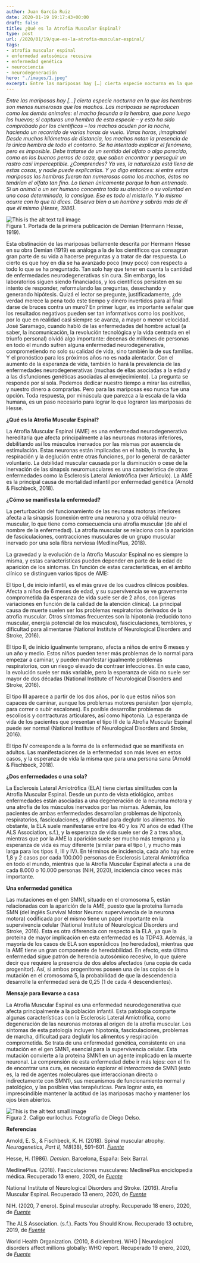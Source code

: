```yaml
---
author: Juan García Ruiz
date: 2020-01-19 19:17:43+00:00
draft: false
title: ¿Qué es la Atrofia Muscular Espinal?
type: post
url: /2020/01/19/que-es-la-atrofia-muscular-espinal/
tags:
- atrofia muscular espinal
- enfermedad autosómica recesiva
- enfermedad genética
- neurociencia
- neurodegeneración
hero: "./images/1.jpeg"
excerpt: Entre las mariposas hay […] cierta especie nocturna en la que las hembras son menos numerosas que los machos. Las mariposas se reproducen como los demás animales
---
```


_Entre las mariposas hay […] cierta especie nocturna en la que las hembras son menos numerosas que los machos. Las mariposas se reproducen como los demás animales: el macho fecunda a la hembra, que pone luego los huevos; si capturas una hembra de esta especie – y esto ha sido comprobado por los científicos – los machos acuden por la noche, haciendo un recorrido de varias horas de vuelo. Varas horas, ¡imagínate! Desde muchos kilómetros de distancia, los machos notan la presencia de la única hembra de todo el contorno. Se ha intentado explicar el fenómeno, pero es imposible. Debe tratarse de un sentido del olfato o algo parecido, como en los buenos perros de caza, que saben encontrar y perseguir un rastro casi imperceptible. ¿Comprendes? Ya ves, la naturaleza está llena de estas cosas, y nadie puede explicarlas. Y yo digo entonces: si entre estas mariposas las hembras fueran tan numerosas como los machos, éstos no tendrían el olfato tan fino. Lo tienen únicamente porque lo han entrenado. Si un animal o un ser humano concentra toda su atención o su voluntad en una cosa determinada, la consigue. Ese es todo el misterio. Y lo mismo ocurre con lo que tú dices. Observa bien a un hombre y sabrás más de él que él mismo (Hesse, 1986)._


<div className="Image__Tall">
  <img src="https://nervousystemhome.files.wordpress.com/2020/01/demian_erstausgabe.jpg?w=639" alt="This is the alt text tall image" />
  <figcaption>Figura 1. Portada de la primera publicación de Demian (Hermann Hesse, 1919).</figcaption>
</div>

Esta obstinación de las mariposas bellamente descrita por Hermann Hesse en su obra Demian (1919) es análoga a la de los científicos que consagran gran parte de su vida a hacerse preguntas y a tratar de dar respuesta. Lo cierto es que hoy en día se ha avanzado poco (muy poco) con respecto a todo lo que se ha preguntado. Tan solo hay que tener en cuenta la cantidad de enfermedades neurodegenerativas sin cura. Sin embargo, los laboratorios siguen siendo financiados, y los científicos persisten en su intento de responder, reformulando las preguntas, desechando y generando hipótesis. Quizá el lector se pregunte, justificadamente, ¿de verdad merece la pena todo este tiempo y dinero invertidos para al final darse de bruces contra un muro? En primer lugar, es importante señalar que los resultados negativos pueden ser tan informativos como los positivos, por lo que en realidad casi siempre se avanza, a mayor o menor velocidad. José Saramago, cuando habló de las enfermedades del hombre actual (a saber, la incomunicación, la revolución tecnológica y la vida centrada en el triunfo personal) olvidó algo importante: decenas de millones de personas en todo el mundo sufren alguna enfermedad neurodegenerativa, comprometiendo no solo su calidad de vida, sino también la de sus familias. Y el pronóstico para los próximos años no es nada alentador. Con el aumento de la esperanza de vida, también lo hará la prevalencia de las enfermedades neurodegenerativas (muchas de ellas asociadas a la edad y a las disfunciones genéticas asociadas al envejecimiento). La pregunta se responde por sí sola. Podemos dedicar nuestro tiempo a mirar las estrellas, y nuestro dinero a comprarlas. Pero para las mariposas eso nunca fue una opción. Toda respuesta, por minúscula que parezca a la escala de la vida humana, es un paso necesario para lograr lo que lograron las mariposas de Hesse.

**¿Qué es la Atrofia Muscular Espinal?**

La Atrofia Muscular Espinal (AME) es una enfermedad neurodegenerativa hereditaria que afecta principalmente a las neuronas motoras inferiores, debilitando así los músculos inervados por las mismas por ausencia de estimulación. Estas neuronas están implicadas en el habla, la marcha, la respiración y la deglución entre otras funciones, por lo general de carácter voluntario. La debilidad muscular causada por la disminución o cese de la inervación de las sinapsis neuromusculares es una característica de otras enfermedades como la Esclerosis Lateral Amiotrófica (ver Articulo). La AME es la principal causa de mortalidad infantil por enfermedad genética (Arnold & Fischbeck, 2018).

**¿Cómo se manifiesta la enfermedad?**

La perturbación del funcionamiento de las neuronas motoras inferiores afecta a la sinapsis (conexión entre una neurona y otra célula) neuro-muscular, lo que tiene como consecuencia una atrofia muscular (de ahí el nombre de la enfermedad). La atrofia muscular se relaciona con la aparición de fasciculaciones, contracciones musculares de un grupo muscular inervado por una sola fibra nerviosa (MedlinePlus, 2018).

La gravedad y la evolución de la Atrofia Muscular Espinal no es siempre la misma, y estas características pueden depender en parte de la edad de aparición de los síntomas. En función de estas características, en el ámbito clínico se distinguen varios tipos de AME:

El tipo I, de inicio infantil, es el más grave de los cuadros clínicos posibles. Afecta a niños de 6 meses de edad, y su supervivencia se ve gravemente comprometida (la esperanza de vida suele ser de 2 años, con ligeras variaciones en función de la calidad de la atención clínica). La principal causa de muerte suelen ser los problemas respiratorios derivados de la atrofia muscular. Otros síntomas frecuentes son la hipotonía (reducido tono muscular, energía potencial de los músculos), fasciculaciones, temblores, y dificultad para alimentarse (National Institute of Neurological Disorders and Stroke, 2016).

El tipo II, de inicio igualmente temprano, afecta a niños de entre 6 meses y un año y medio. Estos niños pueden tener más problemas de lo normal para empezar a caminar, y pueden manifestar igualmente problemas respiratorios, con un riesgo elevado de contraer infecciones. En este caso, la evolución suele ser más variable, pero la esperanza de vida no suele ser mayor de dos décadas (National Institute of Neurological Disorders and Stroke, 2016).

El tipo III aparece a partir de los dos años, por lo que estos niños son capaces de caminar, aunque los problemas motores persisten (por ejemplo, para correr o subir escalones). Es posible desarrollar problemas de escoliosis y contracturas articulares, así como hipotonía. La esperanza de vida de los pacientes que presentan el tipo III de la Atrofia Muscular Espinal puede ser normal (National Institute of Neurological Disorders and Stroke, 2016).

El tipo IV corresponde a la forma de la enfermedad que se manifiesta en adultos. Las manifestaciones de la enfermedad son más leves en estos casos, y la esperanza de vida la misma que para una persona sana (Arnold & Fischbeck, 2018).

**¿Dos enfermedades o una sola?**

La Esclerosis Lateral Amiotrófica (ELA) tiene ciertas similitudes con la Atrofia Muscular Espinal. Desde un punto de vista etiológico, ambas enfermedades están asociadas a una degeneración de la neurona motora y una atrofia de los músculos inervados por las mismas. Además, los pacientes de ambas enfermedades desarrollan problemas de hipotonía, respiratorios, fasciculaciones, y dificultad para deglutir los alimentos. No obstante, la ELA suele manifestarse entre los 40 y los 70 años de edad (The ALS Association, s.f.), y la esperanza de vida suele ser de 2 a tres años, mientras que por la AME la aparición suele ser mucho más temprana y la esperanza de vida es muy diferente (similar para el tipo I, y mucho más larga para los tipos II, III y IV). En términos de incidencia, cada año hay entre 1,8 y 2 casos por cada 100.000 personas de Esclerosis Lateral Amiotrófica en todo el mundo, mientras que la Atrofia Muscular Espinal afecta a una de cada 8.000 o 10.000 personas (NIH, 2020), incidencia cinco veces más importante.

**Una enfermedad genética**

Las mutaciones en el gen SMN1, situado en el cromosoma 5, están relacionadas con la aparición de la AME, puesto que la proteína llamada SMN (del inglés Survival Motor Neuron: supervivencia de la neurona motora) codificada por el mismo tiene un papel importante en la supervivencia celular (National Institute of Neurological Disorders and Stroke, 2016). Esta es otra diferencia con respecto a la ELA, ya que la proteína de mayor implicación en esta enfermedad es la TDP43. Además, la mayoría de los casos de ELA son esporádicos (no heredados), mientras que la AME tiene un gran componente de heredabilidad. En efecto, esta última enfermedad sigue patrón de herencia autosómico recesivo, lo que quiere decir que requiere la presencia de dos alelos afectados (una copia de cada progenitor). Así, si ambos progenitores poseen una de las copias de la mutación en el cromosoma 5, la probabilidad de que la descendencia desarrolle la enfermedad será de 0,25 (1 de cada 4 descendientes).

**Mensaje para llevarse a casa**

La Atrofia Muscular Espinal es una enfermedad neurodegenerativa que afecta principalmente a la población infantil. Esta patología comparte algunas características con la Esclerosis Lateral Amiotrófica, como degeneración de las neuronas motoras al origen de la atrofia muscular. Los síntomas de esta patología incluyen hipotonía, fasciculaciones, problemas de marcha, dificultad para deglutir los alimentos y respiración comprometida. Se trata de una enfermedad genética, consistente en una mutación en el gen SMN1, esencial para la supervivencia celular. Esta mutación convierte a la proteína SMN1 en un agente implicado en la muerte neuronal. La comprensión de esta enfermedad debe ir más lejos: con el fin de encontrar una cura, es necesario explorar el _interactoma_ de SMN1 (esto es, la red de agentes moleculares que interaccionan directa o indirectamente con SMN1), sus mecanismos de funcionamiento normal y patológico, y las posibles vías terapéuticas. Para lograr esto, es imprescindible mantener la actitud de las mariposas macho y mantener los ojos bien abiertos.

<div className="Image__Small">
  <img src="https://nervousystemhome.files.wordpress.com/2020/01/mariposa_bc3baho_caligo_eurilochus_jardc3adn_botc3a1nico_de_mc3banich_alemania_2013-01-27_dd_03.jpg?w=924" alt="This is the alt text small image" />
  <figcaption>Figura 2. Caligo eurilochus. Fotografía de Diego Delso.</figcaption>
</div>

**Referencias**

Arnold, E. S., & Fischbeck, K. H. (2018). Spinal muscular atrophy. _Neurogenetics, Part II, 148_(38), 591–601. [_Fuente_](https://doi.org/10.1016/b978-0-444-64076-5.00038-7)

Hesse, H. (1986). _Demian_. Barcelona, España: Seix Barral.

MedlinePlus. (2018). Fasciculaciones musculares: MedlinePlus enciclopedia médica. Recuperado 13 enero, 2020, de [_Fuente_](https://medlineplus.gov/spanish/ency/article/003296.htm)

National Institute of Neurological Disorders and Stroke. (2016). Atrofia Muscular Espinal. Recuperado 13 enero, 2020, de [_Fuente_](https://espanol.ninds.nih.gov/trastornos/atrofia-muscular-espinal.htm)

NIH. (2020, 7 enero). Spinal muscular atrophy. Recuperado 18 enero, 2020, de [_Fuente_](https://ghr.nlm.nih.gov/condition/spinal-muscular-atrophy)

The ALS Association. (s.f.). Facts You Should Know. Recuperado 13 octubre, 2019, de [_Fuente_](http://www.alsa.org/about-als/facts-you-should-know.html)

World Health Organization. (2010, 8 diciembre). WHO | Neurological disorders affect millions globally: WHO report. Recuperado 19 enero, 2020, de [_Fuente_](https://www.who.int/mediacentre/news/releases/2007/pr04/en/)
